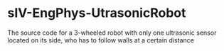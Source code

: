 # sIV-EngPhys-UtrasonicRobot
The source code for a 3-wheeled robot with only one ultrasonic sensor located on its side, who has to follow walls at a certain distance
